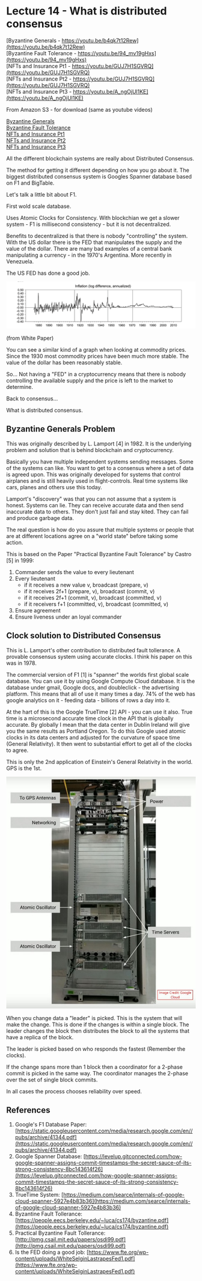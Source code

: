














# Lecture 14 - What is distributed consensus

[Byzantine Generals - https://youtu.be/b4qk7t12Rew](https://youtu.be/b4qk7t12Rew)<br>
[Byzantine Fault Tolerance - https://youtu.be/94_mv19gHxs](https://youtu.be/94_mv19gHxs)<br>
[NFTs and Insurance Pt1 - https://youtu.be/GUJ7H1SGVRQ](https://youtu.be/GUJ7H1SGVRQ)<br>
[NFTs and Insurance Pt2 - https://youtu.be/GUJ7H1SGVRQ](https://youtu.be/GUJ7H1SGVRQ)<br>
[NFTs and Insurance Pt3 - https://youtu.be/A_ngOjUl1KE](https://youtu.be/A_ngOjUl1KE)<br>

From Amazon S3 - for download (same as youtube videos)

[Byzantine Generals](http://uw-s20-2015.s3.amazonaws.com/4010-L14-pt1-byzantine-fault-tollerance.mp4)<br>
[Byzantine Fault Tolerance](http://uw-s20-2015.s3.amazonaws.com/4010-L14-pt2-byzantine-generals.mp4)<br>
[NFTs and Insurance Pt1](http://uw-s20-2015.s3.amazonaws.com/4010-L14-pt3-insurance-pt1.mp4)<br>
[NFTs and Insurance Pt2](http://uw-s20-2015.s3.amazonaws.com/4010-L14-pt4-insurance-pt2.mp4)<br>
[NFTs and Insurance Pt3](http://uw-s20-2015.s3.amazonaws.com/4010-L14-pt5-insurance-pt3.mp4)<br>




All the different blockchain systems are really about Distributed Consensus.

The method for getting it different depending on how you go about it.  The biggest
distributed consensus system is Googles Spanner database based on F1 and BigTable.

Let's talk a little bit about F1.

First wold scale database.

Uses Atomic Clocks for Consistency.  With blockchian we get a slower system -
F1 is millisecond consistency - but it is not decentralized.

Benefits to decentralized is that there is nobody "controlling" the system.
With the US dollar there is the FED that manipulates the supply and the 
value of the dollar.   There are many bad examples of a central bank
manipulating a currency - in the 1970's Argentina.  More recently
in Venezuela.

The US FED has done a good job.

![log-inflation.png](log-inflation.png)

(from White Paper)

You can see a similar kind of a graph when looking at commodity prices.
Since the 1930 most commodity prices have been much more stable.
The value of the dollar has been reasonably stable.

So... Not having a "FED" in a cryptocurrency means that there is nobody
controlling the available supply and the price is left to the market
to determine.

Back to consensus...

What is distributed consensus.





## Byzantine Generals Problem

This was originally described by L. Lamport [4] in 1982.  It is the underlying problem
and solution that is behind blockchain and cryptocurrency.

Basically you have multiple independent systems sending messages.  Some of the
systems can like.  You want to get to a consensus where a set of data is
agreed upon.   This was originally developed for systems that control
airplanes and is still heavily used in flight-controls.   Real time systems
like cars, planes and others use this today.

Lamport's "discovery" was that you can not assume that a system is honest.
Systems can lie.  They can receive accurate data and then send inaccurate 
data to others.   They don't just fail and stay kited.   They can fail and
produce garbage data.

The real question is how do you assure that multiple systems or people
that are at different locations agree on a "world state" before taking
some action.

This is based on the Paper "Practical Byzantine Fault Tolerance"
by Castro [5] in 1999:

1. Commander sends the value to every lieutenant
1. Every lieutenant
	- if it receives a new value v, broadcast (prepare, v)
	- if it receives 2f+1 (prepare, v), broadcast (commit, v)
	- if it receives 2f+1 (commit, v), broadcast (committed, v)
	- if it receivers f+1 (committed, v), broadcast (committed, v)
1. Ensure agreement
1. Ensure liveness under an loyal commander

## Clock solution to Distributed Consensus

This is L. Lamport's other contribution to distributed fault tollerance.  A provable consensus system using
accurate clocks.  I think his paper on this was in 1978.

The commercial version of F1 [1] is "spanner" the worlds first global scale database.
You can use it by using Google Compute Cloud database.  It is the database under
gmail, Google docs, and doubleclick - the advertising platform.  This means that
all of use it many times a day.  74% of the web has google analytics on it - feeding
data - billions of rows a day into it.

At the hart of this is the Google TrueTime [2] API - you can use it also.
True time is a microsecond accurate time clock in the API that is globally accurate.
By globally I mean that the data center in Dublin Ireland will give you the
same results as Portland Oregon.  To do this Google used atomic clocks in
its data centers and adjusted for the curvature of space time (General Relativity).
It then went to substantial effort to get all of the clocks to agree.

This is only the 2nd application of Einstein's General Relativity in the world.
GPS is the 1st.

![Google Atomic Clock In TrueTime API](0_LRCqJBFTjL72ePqv.jpg)

When you change data a "leader" is picked.  This is the system that will make
the change.   This is done if the changes is within a single block.   The
leader changes the block then distributes the block to all the systems that
have a replica of the block.

The leader is picked based on who responds the fastest (Remember the clocks).

If the change spans more than 1 block then a coordinator for a 2-phase commit
is picked in the same way.   The coordinator manages the 2-phase over the
set of single block commits.

In all cases the process chooses reliability over speed.



## References

1. Google's F1 Database Paper: [https://static.googleusercontent.com/media/research.google.com/en//pubs/archive/41344.pdf](https://static.googleusercontent.com/media/research.google.com/en//pubs/archive/41344.pdf)
2. Google Spanner Database: [https://levelup.gitconnected.com/how-google-spanner-assigns-commit-timestamps-the-secret-sauce-of-its-strong-consistency-8bc143614f26](https://levelup.gitconnected.com/how-google-spanner-assigns-commit-timestamps-the-secret-sauce-of-its-strong-consistency-8bc143614f26)
3. TrueTime System: [https://medium.com/searce/internals-of-google-cloud-spanner-5927e4b83b36](https://medium.com/searce/internals-of-google-cloud-spanner-5927e4b83b36)
4. Byzantine Fault Tollerance: [https://people.eecs.berkeley.edu/~luca/cs174/byzantine.pdf](https://people.eecs.berkeley.edu/~luca/cs174/byzantine.pdf)
5. Practical Byzantine Fault Tollerance: [http://pmg.csail.mit.edu/papers/osdi99.pdf](http://pmg.csail.mit.edu/papers/osdi99.pdf)
6. Is the FED doing a good job: [https://www.fte.org/wp-content/uploads/WhiteSelginLastrapesFed1.pdf](https://www.fte.org/wp-content/uploads/WhiteSelginLastrapesFed1.pdf)

